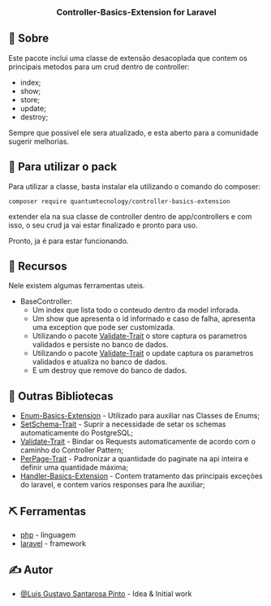 <h3 align="center">Controller-Basics-Extension for Laravel</h3>

## 🧐 Sobre <a name = "about"></a>
Este pacote inclui uma classe de extensão desacoplada que contem os principais metodos para um crud dentro de controller:
  - index;
  - show;
  - store;
  - update;
  - destroy;

Sempre que possivel ele sera atualizado, e esta aberto para a comunidade sugerir melhorias.

## 🏁 Para utilizar o pack

Para utilizar a classe, basta instalar ela utilizando o comando do composer:

```
composer require quantumtecnology/controller-basics-extension
```

extender ela na sua classe de controller dentro de app/controllers e com isso, o seu crud ja vai estar finalizado e pronto para uso.

Pronto, ja é para estar funcionando.

## 🎈 Recursos

Nele existem algumas ferramentas uteis.

- BaseController:
  - Um index que lista todo o conteudo dentro da model inforada.
  - Um show que apresenta o id informado e caso de falha, apresenta uma exception que pode ser customizada.
  - Utilizando o pacote [Validate-Trait](https://packagist.org/packages/quantumtecnology/validate-trait) o store captura os parametros validados e persiste no banco de dados.
  - Utilizando o pacote [Validate-Trait](https://packagist.org/packages/quantumtecnology/validate-trait) o update captura os parametros validados e atualiza no banco de dados.
  - E um destroy que remove do banco de dados.

## 🧐 Outras Bibliotecas

- [Enum-Basics-Extension](https://packagist.org/packages/quantumtecnology/enum-basics-extension) - Utilizado para auxiliar nas Classes de Enums;
- [SetSchema-Trait](https://packagist.org/packages/quantumtecnology/setschema-trait-postgresql) - Suprir a necessidade de setar os schemas automaticamente do PostgreSQL;
- [Validate-Trait](https://packagist.org/packages/quantumtecnology/validate-trait) - Bindar os Requests automaticamente de acordo com o caminho do Controller Pattern;
- [PerPage-Trait](https://packagist.org/packages/quantumtecnology/perpage-trait) - Padronizar a quantidade do paginate na api inteira e definir uma quantidade máxima;
- [Handler-Basics-Extension](https://packagist.org/packages/quantumtecnology/handler-basics-extension) - Contem tratamento das principais exceções do laravel, e contem varios responses para lhe auxiliar;


## ⛏️ Ferramentas

- [php](https://www.php.net/) - linguagem
- [laravel](https://laravel.com/) - framework

## ✍️ Autor

- [@Luis Gustavo Santarosa Pinto](https://github.com/QuantumTecnology) - Idea & Initial work
